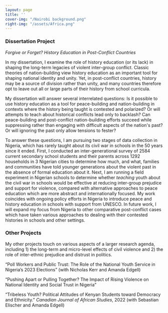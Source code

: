 ```yaml
---
layout: page
title: ''
cover-img: "/Nairobi background.png"
right-img: "/assets/Africa.png"
---
```


### Dissertation Project

*Forgive or Forget? History Education in Post-Conflict Countries*

In my dissertation, I examine the role of history education (or its lack) in shaping the long-term legacies of violent inter-group conflict. Classic theories of nation-building view history education as an important tool for shaping national identity and unity. Yet, in post-conflict countries, history may be a source of division rather than unity, and many countries therefore opt to leave out all or large parts of their history from school curricula.

My dissertation will answer several interrelated questions: Is it possible to use history education as a tool for peace-building and nation-building in contexts where the history being taught is contested and polarized? Or will attempts to teach about historical conflicts lead only to backlash? Can peace-building and post-conflict nation-building efforts succeed while suppressing rather than engaging with difficult aspects of the nation's past? Or will ignoring the past only allow tensions to fester? 

To answer these questions, I am pursuing two stages of data collection in Nigeria, which has rarely taught about its civil war in schools in the 50 years since it ended. First, I conducted an inter-generational survey of 2584 current secondary school students and their parents across 1292 households in 3 Nigerian cities to determine how much, and what, families and communities have told younger generations about the violent past in the absence of formal education about it. Next, I am running a field experiment in Nigerian schools to determine whether *teaching* youth about the civil war in schools would be effective at reducing inter-group prejudice and support for violence, compared with alternative approaches to peace education which are more abstract and internationally focused. My work coincides with ongoing policy efforts in Nigeria to introduce peace and history education in schools with support from UNESCO. In future work, I will expand my focus from Nigeria to other comparative post-conflict cases which have taken various approaches to dealing with their contested histories in schools and other settings.

### Other Projects

My other projects touch on various aspects of a larger research agenda, including 1) the long-term and micro-level effects of civil violence and 2) the role of inter-ethnic prejudice and distrust in politics.

“Poll Workers and Public Trust: The Role of the National Youth Service in Nigeria’s 2023 Elections” (with Nicholas Kerr and Amanda Edgell)

“Pushing Apart or Pulling Together? The Impact of Rising Violence on National Identity and Social Trust in Nigeria”

“Tribeless Youth? Political Attitudes of Kenyan Students toward Democracy and Ethnicity.” *Canadian Journal of African Studies*, 2022 (with Sebastian Elischer and Amanda Edgell)
